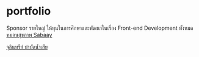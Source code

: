 # portfolio
Sponsor รายใหญ่ ให้ทุนในการศึกษาและพัฒนาในเรื่อง Front-end Development ทั้งหมด
[หมอนสุขภาพ Sabaay](http://sabaay.tht.in)

[จุลินทรีย์ บำบัดน้ำเสีย](https://nyromate.com)
